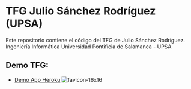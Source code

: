 # TFG Julio Sánchez Rodríguez (UPSA)
Este repositorio contiene el código del TFG de Julio Sánchez Rodríguez.
Ingeniería Informática
Universidad Pontificia de Salamanca - UPSA

## Demo TFG:
* [Demo App Heroku](tfg-julio-ids-upsa.herokuapp.com) ![favicon-16x16](https://github.com/heroku/favicon/raw/master/favicon.iconset/icon_16x16.png)
